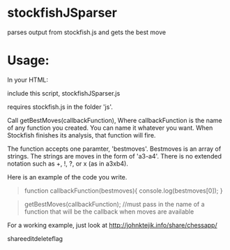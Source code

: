 # stockfishJSparser
parses output from stockfish.js and gets the best move


<h1>Usage:</h1>
In your HTML:

include this script, stockfishJSparser.js

requires stockfish.js in the folder 'js'.

Call getBestMoves(callbackFunction), Where callbackFunction is the name of any function you created.  You can name it whatever you want.  When Stockfish finishes its analysis, that function will fire. 

The function accepts one paramter, 'bestmoves'.  Bestmoves is an array of strings.  The strings are moves in the form of 'a3-a4'.  There is no extended notation such as +, !, ?, or x (as in a3xb4).

Here is an example of the code you write.

>function callbackFunction(bestmoves){
>	console.log(bestmoves[0]);
>}

>getBestMoves(callbackFunction);  //must pass in the name of a function that will be the callback when moves are available


For a working example, just look at http://johnktejik.info/share/chessapp/

shareeditdeleteflag
